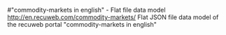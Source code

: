 #"commodity-markets‎ in english" - Flat file data model
http://en.recuweb.com/commodity-markets‎/
Flat JSON file data model of the recuweb portal "commodity-markets‎ in english"
